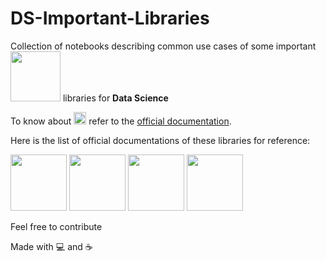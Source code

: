 # DS-Important-Libraries
Collection of notebooks describing common use cases of some important <a href="https://www.python.org/"><img src="https://www.python.org/static/img/python-logo.png" width="80px"></a> libraries for **Data Science**

To know about <img src="https://upload.wikimedia.org/wikipedia/commons/3/38/Jupyter_logo.svg" width="20px"> refer to the [official documentation](https://docs.jupyter.org/en/latest/).

Here is the list of official documentations of these libraries for reference:

<a href="https://numpy.org/doc/stable/"><img src="https://upload.wikimedia.org/wikipedia/commons/3/31/NumPy_logo_2020.svg" width="90px"></a>
<a href="https://pandas.pydata.org/docs/"><img src="https://upload.wikimedia.org/wikipedia/commons/e/ed/Pandas_logo.svg" width="90px"></a>
<a href="https://matplotlib.org/stable/api/index"><img src="https://matplotlib.org/3.5.0/_static/logo2.svg" width="90px"></a>
<a href="https://seaborn.pydata.org/api.html"><img src="https://seaborn.pydata.org/_static/logo-wide-lightbg.svg" width="90px"></a>



Feel free to contribute


Made with :computer: and :coffee: